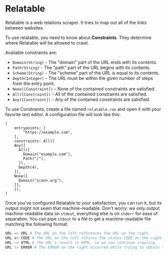 # Relatable

Relatable is a web relations scraper. It tries to map out all of the links between websites.

To use relatable, you need to know about **Constraints**. They determine where Relatable will be allowed to crawl.

Available constraints are:

* `Domain(String)` - The "domain" part of the URL ends with its contents.
* `Path(String)` - The "path" part of the URL begins with its contents.
* `Scheme(String)` - The "scheme" part of the URL is equal to its contents.
* `Depth(Integer)` - The URL must be within the given number of steps from the entry point.
* `None([Constraint])` - None of the contained constraints are satisfied.
* `All([Constraint])` - All of the contained constraints are satisfied.
* `Any([Constraint])` - Any of the contained constraints are satisfied.

To use Constraints, create a file named `relatable.ron` and open it with your favorite text editor. A configuration file will look like this:

```ron
(
	entrypoints: [
		"https://example.com",
	],
	constraints: All([
    Any([
      All([
        Domain("example.com"),
        Path("/"),
      ]),
      Depth(4),
    ]),
    None([
      Domain("icann.org"),
    ]),
	]),
)
```

Once you've configured Relatable to your satisfaction, you can run it, but its output might not seem that machine-readable. Don't worry: we only output machine-readable data on `stdout`, everything else is on `stderr` for ease of separation. You can pipe `stdout` to a file to get a machine-readable file matching the following format:

```python
URL => URL # The URL on the left references the URL on the right.
URL x> CODE # The URL on the left returns the status CODE on the right.
URL ~= HTML # The URL's result is HTML, so we can continue crawling.
URL !> ERROR # The ERROR on the right occurred while trying to obtain the result of the URL on the left.
```